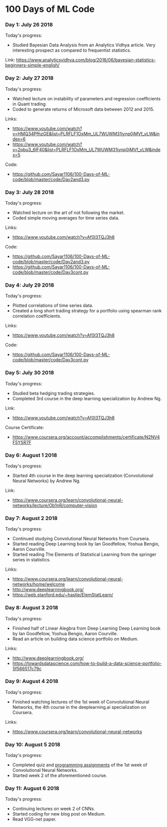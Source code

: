 # 100 Days of ML Code

### Day 1: July 26 2018

Today's progress:
  * Studied Bayesian Data Analysis from an Analytics Vidhya article. Very interesting prospect as compared to frequentist statistics.

Link: https://www.analyticsvidhya.com/blog/2016/06/bayesian-statistics-beginners-simple-english/

### Day 2: July 27 2018

Today's progress:
  * Watched lecture on instability of parameters and regression coefficients in Quant trading.
  * Coded to generate returns of Microsoft data between 2012 and 2015.

Links:
  * https://www.youtube.com/watch?v=HMQ34PfhzGE&list=PLRFLF1OxMm_UL7WUWM31iynp0jMVf_vLW&index=6
  * https://www.youtube.com/watch?v=2pbu3_6lF40&list=PLRFLF1OxMm_UL7WUWM31iynp0jMVf_vLW&index=5

Code:
  * https://github.com/Sayar1106/100-Days-of-ML-code/blob/master/code/Day2and3.py

  ### Day 3: July 28 2018

  Today's progress:
  * Watched lecture on the art of not following the market.
  * Coded simple moving averages for time series data.

  Links:
  * https://www.youtube.com/watch?v=Af0l3TQJ3h8

  Code:
  * https://github.com/Sayar1106/100-Days-of-ML-code/blob/master/code/Day2and3.py
  * https://github.com/Sayar1106/100-Days-of-ML-code/blob/master/code/Day3cont.py

  ### Day 4: July 29 2018

  Today's progress:
  * Plotted correlations of time series data.
  * Created a long short trading strategy for a portfolio using spearman rank correlation coefficients.

  Links:
  * https://www.youtube.com/watch?v=Af0l3TQJ3h8

  Code:
  * https://github.com/Sayar1106/100-Days-of-ML-code/blob/master/code/Day3cont.py

  ### Day 5: July 30 2018

  Today's progress:
  * Studied beta hedging trading strategies.
  * Completed 3rd course in the deep learning specialization by Andrew Ng.

  Link:
  * https://www.youtube.com/watch?v=Af0l3TQJ3h8

  Course Certificate:
  * https://www.coursera.org/account/accomplishments/certificate/N2NV4F5YSR7F

  ### Day 6: August 1 2018

Today's progress:
  * Started 4th course in the deep learning specialization (Convolutional Neural Networks) by Andrew Ng.

Link:
  * https://www.coursera.org/learn/convolutional-neural-networks/lecture/Ob1nR/computer-vision

  ### Day 7: August 2 2018

  Today's progress:
  * Continued studying Convolutional Neural Networks from Coursera.
  * Started reading Deep Learning book by Ian Goodfellow, Yoshua Bengio, Aaron Courville.
  * Started reading The Elements of Statistical Learning from the springer series in statistics.

  Links:
  * https://www.coursera.org/learn/convolutional-neural-networks/home/welcome
  * http://www.deeplearningbook.org/
  * https://web.stanford.edu/~hastie/ElemStatLearn/

  ### Day 8: August 3 2018

  Today's progress:
  * Finished half of Linear Alegbra from Deep Learning Deep Learning book by Ian Goodfellow, Yoshua Bengio, Aaron Courville.
  * Read an article on building data science portfolio on Medium.

  Links:
  * http://www.deeplearningbook.org/
  * https://towardsdatascience.com/how-to-build-a-data-science-portfolio-5f566517c79c

  ### Day 9: August 4 2018

  Today's progress:
  * Finished watching lectures of the 1st week of Convolutional Neural Networks, the 4th course in the deeplearning.ai specialization on Coursera.

  Links:
  * https://www.coursera.org/learn/convolutional-neural-networks

  ### Day 10: August 5 2018

  Today's progress:
  * Completed quiz and [programming assignments](https://github.com/Sayar1106/100-Days-of-ML-code/blob/master/code/Convolution%2Bmodel%2B-%2BStep%2Bby%2BStep%2B-%2Bv2.ipynb) of the 1st week of Convolutional Neural Networks.
  * Started week 2 of the aforementioned course.

  ### Day 11: August 6 2018

  Today's progress:
  * Continuing lectures on week 2 of CNNs.
  * Started coding for new blog post on Medium.
  * Read VGG-net paper.

